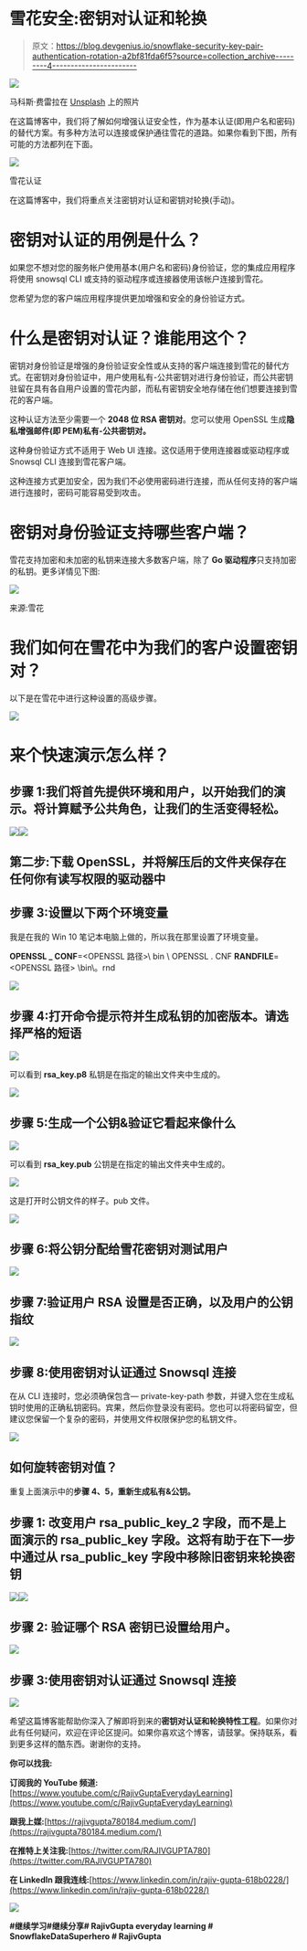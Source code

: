 # 雪花安全:密钥对认证和轮换

> 原文：<https://blog.devgenius.io/snowflake-security-key-pair-authentication-rotation-a2bf81fda6f5?source=collection_archive---------4----------------------->

![](img/44cecd4fdef73a58bf7fb6069d6bcb22.png)

马科斯·费雷拉在 [Unsplash](https://unsplash.com?utm_source=medium&utm_medium=referral) 上的照片

在这篇博客中，我们将了解如何增强认证安全性，作为基本认证(即用户名和密码)的替代方案。有多种方法可以连接或保护通往雪花的道路。如果你看到下图，所有可能的方法都列在下面。

![](img/4fb287c390a60943b253f65a63e75390.png)

雪花认证

在这篇博客中，我们将重点关注密钥对认证和密钥对轮换(手动)。

# 密钥对认证的用例是什么？

如果您不想对您的服务帐户使用基本(用户名和密码)身份验证，您的集成应用程序将使用 snowsql CLI 或支持的驱动程序或连接器使用该帐户连接到雪花。

您希望为您的客户端应用程序提供更加增强和安全的身份验证方式。

# 什么是密钥对认证？谁能用这个？

密钥对身份验证是增强的身份验证安全性或从支持的客户端连接到雪花的替代方式。在密钥对身份验证中，用户使用私有-公共密钥对进行身份验证，而公共密钥驻留在具有各自用户设置的雪花内部，而私有密钥安全地存储在他们想要连接到雪花的客户端。

这种认证方法至少需要一个 **2048 位 RSA 密钥对**。您可以使用 OpenSSL 生成**隐私增强邮件(即 PEM)私有-公共密钥对。**

这种身份验证方式不适用于 Web UI 连接。这仅适用于使用连接器或驱动程序或 Snowsql CLI 连接到雪花客户端。

这种连接方式更加安全，因为我们不必使用密码进行连接，而从任何支持的客户端进行连接时，密码可能容易受到攻击。

# 密钥对身份验证支持哪些客户端？

雪花支持加密和未加密的私钥来连接大多数客户端，除了 **Go 驱动程序**只支持加密的私钥。更多详情见下图:

![](img/ddecc679d47836fe8e88768dcf0715c1.png)

来源:雪花

# 我们如何在雪花中为我们的客户设置密钥对？

以下是在雪花中进行这种设置的高级步骤。

![](img/11304bc8dd0a3cf835c9f24cc24b2697.png)

# 来个快速演示怎么样？

## 步骤 1:我们将首先提供环境和用户，以开始我们的演示。将计算赋予公共角色，让我们的生活变得轻松。

![](img/17b608a9b340a58450a1d41b667e358d.png)![](img/73b30756696015da25ceb034daebf88a.png)

## 第二步:下载 OpenSSL，并将解压后的文件夹保存在任何你有读写权限的驱动器中

## 步骤 3:设置以下两个环境变量

我是在我的 Win 10 笔记本电脑上做的，所以我在那里设置了环境变量。

**OPENSSL _ CONF**=<OPENSSL 路径>\ bin \ OPENSSL . CNF
**RANDFILE**=<OPENSSL 路径> \bin\。rnd

![](img/544c318d9c82fb5475f6f2611aace48a.png)

## 步骤 4:打开命令提示符并生成私钥的加密版本。请选择严格的短语

![](img/a99f6bdadc78ef73d3da4aaee209caf7.png)

可以看到 **rsa_key.p8** 私钥是在指定的输出文件夹中生成的。

![](img/20e89457949a72c485dd876f778b47d5.png)

## 步骤 5:生成一个公钥&验证它看起来像什么

![](img/d04d5e56d02e89a4a78f762ecc649f3f.png)

可以看到 **rsa_key.pub** 公钥是在指定的输出文件夹中生成的。

![](img/3823be419b950ec9e9dd06d53382ee62.png)

这是打开时公钥文件的样子。pub 文件。

![](img/461cc6fe8eaf7b1a344924e5c97c616d.png)

## 步骤 6:将公钥分配给雪花密钥对测试用户

![](img/9cb520a04ab4b7495c48949cc66314c5.png)

## 步骤 7:验证用户 RSA 设置是否正确，以及用户的公钥指纹

![](img/99699cf967d5d7609fd9b5cab024d4d8.png)

## 步骤 8:使用密钥对认证通过 Snowsql 连接

在从 CLI 连接时，您必须确保包含— private-key-path 参数，并键入您在生成私钥时使用的正确私钥密码。宾果，然后你登录没有密码。您也可以将密码留空，但建议您保留一个复杂的密码，并使用文件权限保护您的私钥文件。

![](img/03fead92fc3fe9a28c500fabe010d4d7.png)

## 如何旋转密钥对值？

重复上面演示中的**步骤 4、5，重新生成私有&公钥。**

## **步骤 1:** 改变用户 **rsa_public_key_2** 字段，而不是上面演示的 **rsa_public_key 字段**。这将有助于在下一步中通过从 **rsa_public_key** 字段中移除旧密钥来轮换密钥

![](img/3507050c4b29cc9bffbcc85d75c8f0a1.png)![](img/8c10b5e1cd518d5391f8bed664e6fd5f.png)

## **步骤 2:** 验证哪个 RSA 密钥已设置给用户。

![](img/470247ec0b5c474146caaedb375d9ba0.png)

## 步骤 3:使用密钥对认证通过 Snowsql 连接

![](img/5f5ebaee5fd811c020c2f158d8bf2560.png)

希望这篇博客能帮助你深入了解即将到来的**密钥对认证和轮换特性工程**。如果你对此有任何疑问，欢迎在评论区提问。如果你喜欢这个博客，请鼓掌。保持联系，看到更多这样的酷东西。谢谢你的支持。

**你可以找我:**

**订阅我的 YouTube 频道:**[https://www.youtube.com/c/RajivGuptaEverydayLearning](https://www.youtube.com/c/RajivGuptaEverydayLearning)

**跟我上媒:**[https://rajivgupta780184.medium.com/](https://rajivgupta780184.medium.com/)

**在推特上关注我:**[https://twitter.com/RAJIVGUPTA780](https://twitter.com/RAJIVGUPTA780)

**在 LinkedIn 跟我连线:**[https://www.linkedin.com/in/rajiv-gupta-618b0228/](https://www.linkedin.com/in/rajiv-gupta-618b0228/)

![](img/dd14cae8274e3961fff79ab28558fed4.png)

**#继续学习#继续分享# RajivGupta everyday learning # SnowflakeDataSuperhero # RajivGupta**